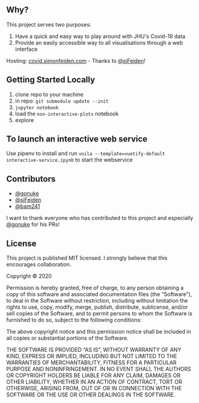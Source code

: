 Why?
-----

This project serves two purposes:
1. Have a quick and easy way to play around with JHU's Covid-19 data
2. Provide an easily accessible way to all visualisations through a web interface 

Hosting: [covid.simonfeiden.com](https://covid.simonfeiden.com/) - Thanks to [@siFeiden](https://github.com/siFeiden)!

Getting Started Locally
------------------------

1. clone repo to your machine
2. in repo: `git submodule update --init`
3. `jupyter notebook`
4. load the `non-interactive-plots` notebook
5. explore

To launch an interactive web service
-------------------------------------

Use pipenv to install and run `voila --template=vuetify-default interactive-service.ipynb` to start the webservice

Contributors
-------------

- [@gonuke](https://github.com/gonuke)
- [@siFeiden](https://github.com/siFeiden)
- [@bam241](https://github.com/bam241)

I want to thank everyone who has contributed to this project and especially [@gonuke](https://github.com/gonuke) for his PRs!

License
--------

This project is published MIT licensed. I strongly believe that this encourages collaboration.  

Copyright © 2020

Permission is hereby granted, free of charge, to any person obtaining a copy of this software and
associated documentation files (the “Software”), to deal in the Software without restriction,
including without limitation the rights to use, copy, modify, merge, publish, distribute,
sublicense, and/or sell copies of the Software, and to permit persons to whom the Software
is furnished to do so, subject to the following conditions:  

The above copyright notice and this permission notice shall be included in all copies
or substantial portions of the Software.  

THE SOFTWARE IS PROVIDED “AS IS”, WITHOUT WARRANTY OF ANY KIND, EXPRESS OR IMPLIED, INCLUDING
BUT NOT LIMITED TO THE WARRANTIES OF MERCHANTABILITY, FITNESS FOR A PARTICULAR PURPOSE AND
NONINFRINGEMENT. IN NO EVENT SHALL THE AUTHORS OR COPYRIGHT HOLDERS BE LIABLE FOR ANY CLAIM,
DAMAGES OR OTHER LIABILITY, WHETHER IN AN ACTION OF CONTRACT, TORT OR OTHERWISE, ARISING FROM,
OUT OF OR IN CONNECTION WITH THE SOFTWARE OR THE USE OR OTHER DEALINGS IN THE SOFTWARE.
